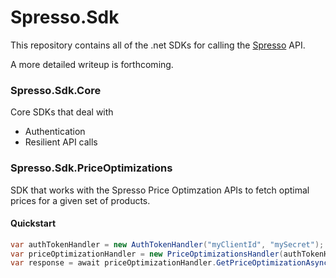 # Spresso.Sdk

This repository contains all of the .net SDKs for calling the [Spresso](https://www.spresso.com/) API.

A more detailed writeup is forthcoming.

### Spresso.Sdk.Core
Core SDKs that deal with
* Authentication
* Resilient API calls

### Spresso.Sdk.PriceOptimizations
SDK that works with the Spresso Price Optimzation APIs to fetch optimal prices for a given set of products.

#### Quickstart
```csharp
var authTokenHandler = new AuthTokenHandler("myClientId", "mySecret");
var priceOptimizationHandler = new PriceOptimizationsHandler(authTokenHandler);
var response = await priceOptimizationHandler.GetPriceOptimizationAsync(new GetPriceOptimizationRequest(deviceId: "device123", itemId: "item42", defaultPrice: 9.99m, userId: "9635345345534ad3", overrideToDefaultPrice: false));
```
